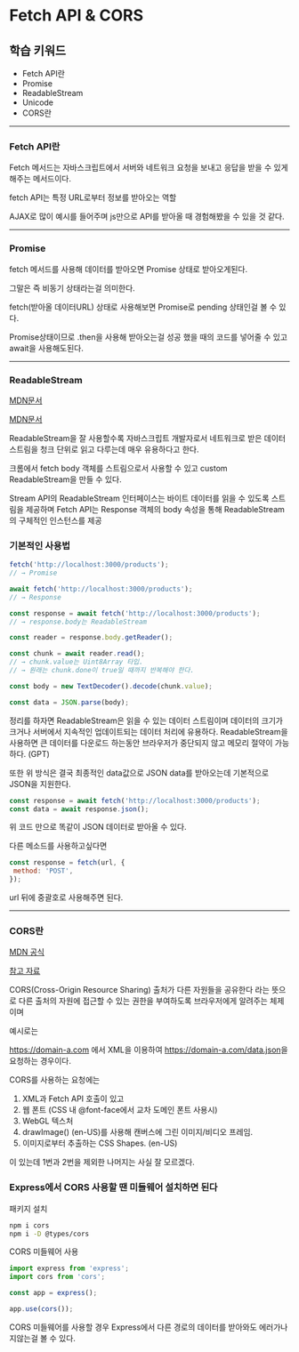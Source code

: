 # Fetch API & CORS

## 학습 키워드

* Fetch API란
* Promise
* ReadableStream
* Unicode
* CORS란

* * *

### Fetch API란

Fetch 메서드는 자바스크립트에서 서버와 네트워크 요청을 보내고 응답을 받을 수 있게 해주는 메서드이다.

fetch API는 특정 URL로부터 정보를 받아오는 역할

AJAX로 많이 예시를 들어주며 js만으로 API를 받아올 때 경험해봤을 수 있을 것 같다.

* * *

### Promise

fetch 메서드를 사용해 데이터를 받아오면 Promise 상태로 받아오게된다.

그말은 즉 비동기 상태라는걸 의미한다.

fetch(받아올 데이터URL) 상태로 사용해보면 Promise로 pending 상태인걸 볼 수 있다.

Promise상태이므로 .then을 사용해 받아오는걸 성공 했을 때의 코드를 넣어줄 수 있고 await을 사용해도된다.

* * *

### ReadableStream

[MDN문서](https://developer.mozilla.org/ko/docs/Web/API/Streams_API/Using_readable_streams)

[MDN문서](https://developer.mozilla.org/ko/docs/Web/API/ReadableStream)

ReadableStream을 잘 사용할수록 자바스크립트 개발자로서 네트워크로 받은 데이터 스트림을 청크 단위로 읽고 다루는데 매우 유용하다고 한다.

크롬에서 fetch body 객체를 스트림으로서 사용할 수 있고 custom ReadableStream을 만들 수 있다.

Stream API의 ReadableStream 인터페이스는 바이트 데이터를 읽을 수 있도록 스트림을 제공하며 Fetch API는 Response 객체의 body 속성을 통해 ReadableStream의 구체적인 인스턴스를 제공

### 기본적인 사용법

```js
fetch('http://localhost:3000/products');
// → Promise

await fetch('http://localhost:3000/products');
// → Response

const response = await fetch('http://localhost:3000/products');
// → response.body는 ReadableStream

const reader = response.body.getReader();

const chunk = await reader.read();
// → chunk.value는 Uint8Array 타입.
// → 원래는 chunk.done이 true일 때까지 반복해야 한다.

const body = new TextDecoder().decode(chunk.value);

const data = JSON.parse(body);
```

정리를 하자면 ReadableStream은 읽을 수 있는 데이터 스트림이며 데이터의 크기가 크거나 서버에서 지속적인 업데이트되는 데이터 처리에 유용하다. ReadableStream을 사용하면 큰 데이터를 다운로드 하는동안 브라우저가 중단되지 않고 메모리 절약이 가능하다. (GPT)

또한 위 방식은 결국 최종적인 data값으로 JSON data를 받아오는데 기본적으로 JSON을 지원한다.

```js
const response = await fetch('http://localhost:3000/products');
const data = await response.json();
```

위 코드 만으로 똑같이 JSON 데이터로 받아올 수 있다.

다른 메소드를 사용하고싶다면

```js
const response = fetch(url, {
 method: 'POST',
});
```

url 뒤에 중괄호로 사용해주면 된다.

* * *

### CORS란

[MDN 공식](https://developer.mozilla.org/ko/docs/Web/HTTP/CORS)

[참고 자료](https://escapefromcoding.tistory.com/724)

CORS(Cross-Origin Resource Sharing) 출처가 다른 자원들을 공유한다 라는 뜻으로 다른 출처의 자원에 접근할 수 있는 권한을 부여하도록 브라우저에게 알려주는 체제이며

예시로는

<https://domain-a.com> 에서 XML을 이용하여 <https://domain-a.com/data.json>을 요청하는 경우이다.

CORS를 사용하는 요청에는

1. XML과 Fetch API 호출이 있고
2. 웹 폰트 (CSS 내 @font-face에서 교차 도메인 폰트 사용시)
3. WebGL 텍스처
4. drawImage() (en-US)를 사용해 캔버스에 그린 이미지/비디오 프레임.
5. 이미지로부터 추출하는 CSS Shapes. (en-US)

이 있는데 1번과 2번을 제외한 나머지는 사실 잘 모르겠다.

### Express에서 CORS 사용할 땐 미들웨어 설치하면 된다

패키지 설치

```bash
npm i cors
npm i -D @types/cors
```

CORS 미들웨어 사용

```js
import express from 'express';
import cors from 'cors';

const app = express();

app.use(cors());
```

CORS 미들웨어를 사용할 경우 Express에서 다른 경로의 데이터를 받아와도 에러가나지않는걸 볼 수 있다.